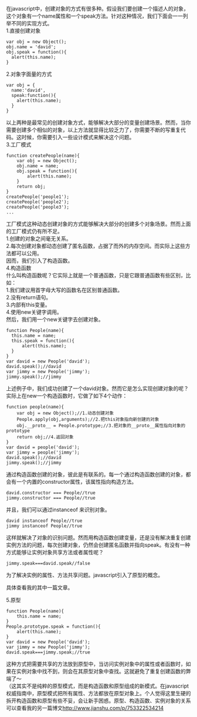 在javascript中，创建对象的方式有很多种。假设我们要创建一个描述人的对象，这个对象有一个name属性和一个speak方法。针对这种情况，我们下面会一一列举不同的实现方式。  
1.直接创建对象

    var obj = new Object();
    obj.name = 'david';
    obj.speak = function(){
      alert(this.name);
    }

2.对象字面量的方式

    var obj = {
      name:'david',
      speak:function(){
        alert(this.name);
      }
    }

以上两种是最常见的创建对象方式，能够解决大部分的变量创建场景。然而，当你需要创建多个相似的对象，以上方法就显得比较乏力了，你需要不断的写重复代码。这时候，你需要引入一些设计模式来解决这个问题。  
3.工厂模式

    function createPeople(name){
        var obj = new Object();
        obj.name = name;
        obj.speak = function(){
            alert(this.name);
        }
        return obj;
    }
    createPeople('people1');
    createPeople('people2');
    createPeople('people3');
    ...

工厂模式这种动态创建对象的方式能够解决大部分的创建多个对象场景。然而上面的工厂模式仍有所不足。  
1.创建的对象之间毫无关系。  
2.每次创建对象都动态创建了匿名函数，占据了而外的内存空间。而实际上这些方法都可以公用。  
因而，我们引入了构造函数。  
4.构造函数  
什么叫构造函数呢？它实际上就是一个普通函数，只是它跟普通函数有些区别，比如：  
1.我们建议用首字母大写的函数名在区别普通函数。  
2.没有return语句。  
3.内部有this变量。  
4.使用new关键字调用。  
然后，我们用一个new关键字去创建对象。

    function People(name){
      this.name = name;
      this.speak = function(){
          alert(this.name); 
      }
    }
    var david = new People('david');
    david.speak();//david
    var jimmy = new People('jimmy');
    jimmy.speak();//jimmy

上述例子中，我们成功创建了一个david对象。然而它是怎么实现创建对象的呢？实际上在new一个构造函数时，它做了如下4个动作：

    function people(name){
        var obj = new Object();//1.动态创建对象
        People.apply(obj,arguments);//2.把this对象指向新创建的对象
        obj.__proto__ = People.prototype;//3.把对象的__proto__属性指向对象的prototype
        return obj;//4.返回对象
    }
    var david = people('david');
    var jimmy = people('jimmy');
    david.speak();//david
    jimmy.speak();//jimmy

通过构造函数创建的对象，彼此是有联系的。每一个通过构造函数创建的对象，都会有一个内置的constructor属性，该属性指向构造方法。

    david.constructor === People//true
    jimmy.constructor === People//true

并且，我们可以通过instanceof 来识别对象。

    david instanceof People//true
    jimmy instanceof People//true

这样就解决了对象的识别问题。然而用构造函数创建变量，还是没有解决重复创建实例方法的问题，每次创建对象，仍然会创建匿名函数并指向speak。有没有一种方式能够让实例对象共享方法或者属性呢？

    jimmy.speak===david.speak//false

为了解决实例的属性、方法共享问题。javascript引入了原型的概念。

具体查看我的其中一篇文章。

5.原型

    function People(name){
        this.name = name;
    }
    People.prototype.speak = function(){
        alert(this.name);
    }
    var david = new People('david');
    var jimmy = new People('jimmy');
    david.speak===jimmy.speak;//true

这种方式把需要共享的方法放到原型中，当访问实例对象中的属性或者函数时，如果在实例对象中找不到，则会在其原型对象中查找。这就避免了重复创建函数的弊端了～  
（这其实不是纯粹的原型模式，而是构造函数和原型组成的新模式。在javascript权威指南中，原型模式把所有属性、方法都放在原型对象上。个人觉得这里生硬的拆开构造函数和原型有些不妥，会让新手困惑。原型、构造函数、实例对象的关系可以查看我的另一篇博文[http://www.jianshu.com/p/753322534214 ](http://www.jianshu.com/p/753322534214)